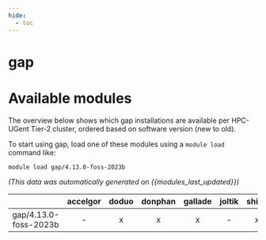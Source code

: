 ```yaml
---
hide:
  - toc
---
```


gap
===

# Available modules


The overview below shows which gap installations are available per HPC-UGent Tier-2 cluster, ordered based on software version (new to old).

To start using gap, load one of these modules using a `module load` command like:

```shell
module load gap/4.13.0-foss-2023b
```

*(This data was automatically generated on {{modules_last_updated}})*  

| |accelgor|doduo|donphan|gallade|joltik|shinx|skitty|
| :---: | :---: | :---: | :---: | :---: | :---: | :---: | :---: |
|gap/4.13.0-foss-2023b|-|x|x|x|-|x|x|
